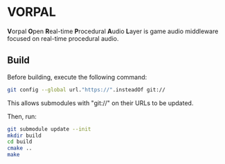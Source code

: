 
VORPAL
======

**V**orpal **O**pen **R**eal-time **P**rocedural **A**udio **L**ayer is game
audio middleware focused on real-time procedural audio.

Build
-----

Before building, execute the following command:

``` bash
git config --global url."https://".insteadOf git://
```

This allows submodules with "git://" on their URLs to be updated.

Then, run:

```bash
git submodule update --init
mkdir build
cd build
cmake ..
make
```
